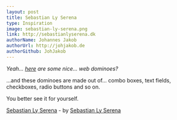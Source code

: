 ```yaml
---
layout: post
title: Sebastian Ly Serena
type: Inspiration
image: sebastian-ly-serena.png
link: http://sebastianlyserena.dk
authorName: Johannes Jakob
authorUrl: http://johjakob.de
authorGithub: JohJakob
---
```


_Yeah... [here](http://sebastianlyserena.dk) are some nice... web dominoes?_

...and these dominoes are made out of... combo boxes, text fields, checkboxes, radio buttons and so on.

You better see it for yourself.

[Sebastian Ly Serena](http://sebastianlyserena.dk) - by [Sebastian Ly Serena](http://sebastianlyserena.dk)
